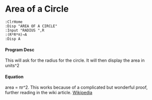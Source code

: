 # Area of a Circle
```
:ClrHome
:Disp "AREA OF A CIRCLE"
:Input "RADIUS ",R
:(R*R*π)→A
:Disp A
```

#### Program Desc

This will ask for the radius for the circle. It will then display the area in units^2

#### Equation

area = πr^2. This works because of a complicated but wonderful proof, further reading in the wiki article. [Wikipedia](https://en.wikipedia.org/wiki/Area_of_a_circle)